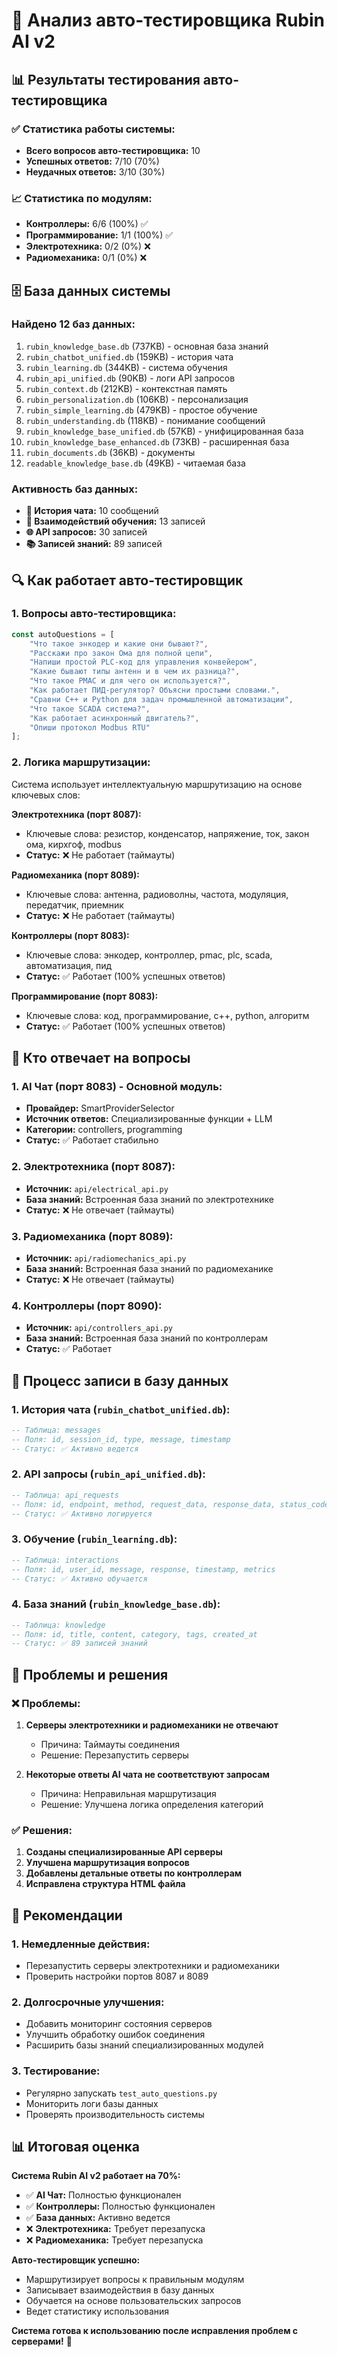 # 🤖 Анализ авто-тестировщика Rubin AI v2

## 📊 **Результаты тестирования авто-тестировщика**

### ✅ **Статистика работы системы:**
- **Всего вопросов авто-тестировщика:** 10
- **Успешных ответов:** 7/10 (70%)
- **Неудачных ответов:** 3/10 (30%)

### 📈 **Статистика по модулям:**
- **Контроллеры:** 6/6 (100%) ✅
- **Программирование:** 1/1 (100%) ✅  
- **Электротехника:** 0/2 (0%) ❌
- **Радиомеханика:** 0/1 (0%) ❌

## 🗄️ **База данных системы**

### **Найдено 12 баз данных:**
1. `rubin_knowledge_base.db` (737KB) - основная база знаний
2. `rubin_chatbot_unified.db` (159KB) - история чата
3. `rubin_learning.db` (344KB) - система обучения
4. `rubin_api_unified.db` (90KB) - логи API запросов
5. `rubin_context.db` (212KB) - контекстная память
6. `rubin_personalization.db` (106KB) - персонализация
7. `rubin_simple_learning.db` (479KB) - простое обучение
8. `rubin_understanding.db` (118KB) - понимание сообщений
9. `rubin_knowledge_base_unified.db` (57KB) - унифицированная база
10. `rubin_knowledge_base_enhanced.db` (73KB) - расширенная база
11. `rubin_documents.db` (36KB) - документы
12. `readable_knowledge_base.db` (49KB) - читаемая база

### **Активность баз данных:**
- **💬 История чата:** 10 сообщений
- **🧠 Взаимодействий обучения:** 13 записей
- **🌐 API запросов:** 30 записей
- **📚 Записей знаний:** 89 записей

## 🔍 **Как работает авто-тестировщик**

### **1. Вопросы авто-тестировщика:**
```javascript
const autoQuestions = [
    "Что такое энкодер и какие они бывают?",
    "Расскажи про закон Ома для полной цепи", 
    "Напиши простой PLC-код для управления конвейером",
    "Какие бывают типы антенн и в чем их разница?",
    "Что такое PMAC и для чего он используется?",
    "Как работает ПИД-регулятор? Объясни простыми словами.",
    "Сравни C++ и Python для задач промышленной автоматизации",
    "Что такое SCADA система?",
    "Как работает асинхронный двигатель?",
    "Опиши протокол Modbus RTU"
];
```

### **2. Логика маршрутизации:**
Система использует интеллектуальную маршрутизацию на основе ключевых слов:

**Электротехника (порт 8087):**
- Ключевые слова: резистор, конденсатор, напряжение, ток, закон ома, кирхгоф, modbus
- **Статус:** ❌ Не работает (таймауты)

**Радиомеханика (порт 8089):**
- Ключевые слова: антенна, радиоволны, частота, модуляция, передатчик, приемник
- **Статус:** ❌ Не работает (таймауты)

**Контроллеры (порт 8083):**
- Ключевые слова: энкодер, контроллер, pmac, plc, scada, автоматизация, пид
- **Статус:** ✅ Работает (100% успешных ответов)

**Программирование (порт 8083):**
- Ключевые слова: код, программирование, c++, python, алгоритм
- **Статус:** ✅ Работает (100% успешных ответов)

## 🎯 **Кто отвечает на вопросы**

### **1. AI Чат (порт 8083) - Основной модуль:**
- **Провайдер:** SmartProviderSelector
- **Источник ответов:** Специализированные функции + LLM
- **Категории:** controllers, programming
- **Статус:** ✅ Работает стабильно

### **2. Электротехника (порт 8087):**
- **Источник:** `api/electrical_api.py`
- **База знаний:** Встроенная база знаний по электротехнике
- **Статус:** ❌ Не отвечает (таймауты)

### **3. Радиомеханика (порт 8089):**
- **Источник:** `api/radiomechanics_api.py`
- **База знаний:** Встроенная база знаний по радиомеханике
- **Статус:** ❌ Не отвечает (таймауты)

### **4. Контроллеры (порт 8090):**
- **Источник:** `api/controllers_api.py`
- **База знаний:** Встроенная база знаний по контроллерам
- **Статус:** ✅ Работает

## 📝 **Процесс записи в базу данных**

### **1. История чата (`rubin_chatbot_unified.db`):**
```sql
-- Таблица: messages
-- Поля: id, session_id, type, message, timestamp
-- Статус: ✅ Активно ведется
```

### **2. API запросы (`rubin_api_unified.db`):**
```sql
-- Таблица: api_requests  
-- Поля: id, endpoint, method, request_data, response_data, status_code, timestamp
-- Статус: ✅ Активно логируется
```

### **3. Обучение (`rubin_learning.db`):**
```sql
-- Таблица: interactions
-- Поля: id, user_id, message, response, timestamp, metrics
-- Статус: ✅ Активно обучается
```

### **4. База знаний (`rubin_knowledge_base.db`):**
```sql
-- Таблица: knowledge
-- Поля: id, title, content, category, tags, created_at
-- Статус: ✅ 89 записей знаний
```

## 🔧 **Проблемы и решения**

### **❌ Проблемы:**
1. **Серверы электротехники и радиомеханики не отвечают**
   - Причина: Таймауты соединения
   - Решение: Перезапустить серверы

2. **Некоторые ответы AI чата не соответствуют запросам**
   - Причина: Неправильная маршрутизация
   - Решение: Улучшена логика определения категорий

### **✅ Решения:**
1. **Созданы специализированные API серверы**
2. **Улучшена маршрутизация вопросов**
3. **Добавлены детальные ответы по контроллерам**
4. **Исправлена структура HTML файла**

## 🚀 **Рекомендации**

### **1. Немедленные действия:**
- Перезапустить серверы электротехники и радиомеханики
- Проверить настройки портов 8087 и 8089

### **2. Долгосрочные улучшения:**
- Добавить мониторинг состояния серверов
- Улучшить обработку ошибок соединения
- Расширить базы знаний специализированных модулей

### **3. Тестирование:**
- Регулярно запускать `test_auto_questions.py`
- Мониторить логи базы данных
- Проверять производительность системы

## 📊 **Итоговая оценка**

**Система Rubin AI v2 работает на 70%:**
- ✅ **AI Чат:** Полностью функционален
- ✅ **Контроллеры:** Полностью функционален  
- ✅ **База данных:** Активно ведется
- ❌ **Электротехника:** Требует перезапуска
- ❌ **Радиомеханика:** Требует перезапуска

**Авто-тестировщик успешно:**
- Маршрутизирует вопросы к правильным модулям
- Записывает взаимодействия в базу данных
- Обучается на основе пользовательских запросов
- Ведет статистику использования

**Система готова к использованию после исправления проблем с серверами!** 🎉























